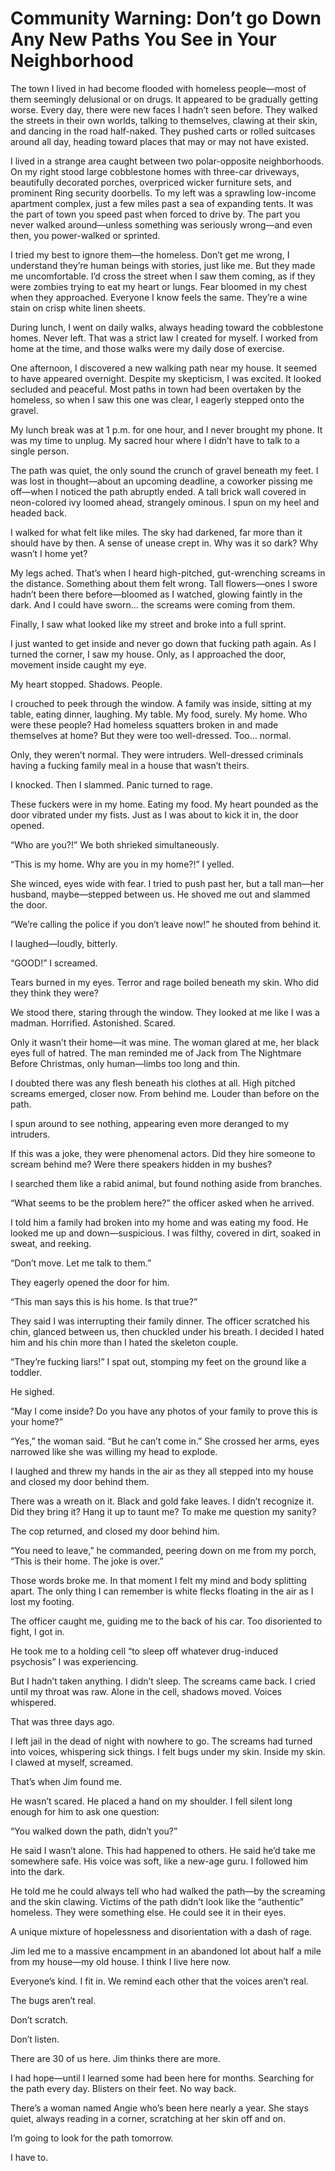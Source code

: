 # Community Warning: Don’t go Down Any New Paths You See in Your Neighborhood

The town I lived in had become flooded with homeless people—most of them seemingly delusional or on drugs. It appeared to be gradually getting worse. Every day, there were new faces I hadn’t seen before.
 They walked the streets in their own worlds, talking to themselves, clawing at their skin, and dancing in the road half-naked. They pushed carts or rolled suitcases around all day, heading toward places that may or may not have existed.

I lived in a strange area caught between two polar-opposite neighborhoods. On my right stood large cobblestone homes with three-car driveways, beautifully decorated porches, overpriced wicker furniture sets, and prominent Ring security doorbells. To my left was a sprawling low-income apartment complex, just a few miles past a sea of expanding tents.
It was the part of town you speed past when forced to drive by. The part you never walked around—unless something was seriously wrong—and even then, you power-walked or sprinted.

I tried my best to ignore them—the homeless. Don’t get me wrong, I understand they’re human beings with stories, just like me. But they made me uncomfortable. 
I’d cross the street when I saw them coming, as if they were zombies trying to eat my heart or lungs. Fear bloomed in my chest when they approached. Everyone I know feels the same. They’re a wine stain on crisp white linen sheets.

During lunch, I went on daily walks, always heading toward the cobblestone homes. Never left. That was a strict law I created for myself. I worked from home at the time, and those walks were my daily dose of exercise. 

One afternoon, I discovered a new walking path near my house. It seemed to have appeared overnight. Despite my skepticism, I was excited. It looked secluded and peaceful. Most paths in town had been overtaken by the homeless, so when I saw this one was clear, I eagerly stepped onto the gravel.

My lunch break was at 1 p.m. for one hour, and I never brought my phone. It was my time to unplug. My sacred hour where I didn’t have to talk to a single person.

 The path was quiet, the only sound the crunch of gravel beneath my feet. I was lost in thought—about an upcoming deadline, a coworker pissing me off—when I noticed the path abruptly ended. A tall brick wall covered in neon-colored ivy loomed ahead, strangely ominous. I spun on my heel and headed back.

I walked for what felt like miles. The sky had darkened, far more than it should have by then. A sense of unease crept in. Why was it so dark? Why wasn’t I home yet?

My legs ached. That’s when I heard high-pitched, gut-wrenching screams in the distance. Something about them felt wrong. Tall flowers—ones I swore hadn’t been there before—bloomed as I watched, glowing faintly in the dark. And I could have sworn… the screams were coming from them.

Finally, I saw what looked like my street and broke into a full sprint. 

I just wanted to get inside and never go down that fucking path again. As I turned the corner, I saw my house. Only, as I approached the door, movement inside caught my eye. 

My heart stopped. Shadows. People.

I crouched to peek through the window.
A family was inside, sitting at my table, eating dinner, laughing. My table. My food, surely. My home. Who were these people? Had homeless squatters broken in and made themselves at home? But they were too well-dressed. Too… normal.

Only, they weren’t normal. They were intruders. Well-dressed criminals having a fucking family meal in a house that wasn’t theirs.

I knocked. Then I slammed. Panic turned to rage. 

These fuckers were in my home. Eating my food. My heart pounded as the door vibrated under my fists. Just as I was about to kick it in, the door opened.

“Who are you?!”  We both shrieked simultaneously.


“This is my home. Why are you in my home?!” I yelled.

She winced, eyes wide with fear. I tried to push past her, but a tall man—her husband, maybe—stepped between us. He shoved me out and slammed the door.

“We’re calling the police if you don’t leave now!” he shouted from behind it.

I laughed—loudly, bitterly.

“GOOD!” I screamed.

Tears burned in my eyes. Terror and rage boiled beneath my skin. Who did they think they were? 

We stood there, staring through the window. They looked at me like I was a madman. Horrified. Astonished. Scared.

Only it wasn’t their home—it was mine.
The woman glared at me, her black eyes full of hatred. The man reminded me of Jack from The Nightmare Before Christmas, only human—limbs too long and thin. 

I doubted there was any flesh beneath his clothes at all.  High pitched screams emerged, closer now. From behind me. Louder than before on the path.

I spun around to see nothing, appearing even more deranged to my intruders. 

If this was a joke, they were phenomenal actors. Did they hire someone to scream behind me? Were there speakers hidden in my bushes? 

I searched them like a rabid animal, but found nothing aside from branches. 

“What seems to be the problem here?” the officer asked when he arrived.

I told him a family had broken into my home and was eating my food. He looked me up and down—suspicious. I was filthy, covered in dirt, soaked in sweat, and reeking.

“Don’t move. Let me talk to them.”

They eagerly opened the door for him.

“This man says this is his home. Is that true?”

They said I was interrupting their family dinner. The officer scratched his chin, glanced between us, then chuckled under his breath. I decided I hated him and his chin more than I hated the skeleton couple. 

“They’re fucking liars!” I spat out, stomping my feet on the ground like a toddler.

He sighed.

“May I come inside? Do you have any photos of your family to prove this is your home?”

“Yes,” the woman said. “But he can’t come in.”
She crossed her arms, eyes narrowed like she was willing my head to explode.

I laughed and threw my hands in the air as they all stepped into my house and closed my door behind them.

There was a wreath on it. Black and gold fake leaves. I didn’t recognize it. Did they bring it? Hang it up to taunt me? To make me question my sanity?

The cop returned, and closed my door behind him.

“You need to leave,” he commanded, peering down on me from my porch, “This is their home. The joke is over.”

Those words broke me. In that moment I felt my mind and body splitting apart. The only thing I can remember is white flecks floating in the air as I lost my footing. 

The officer caught me, guiding me to the back of his car. Too disoriented to fight, I got in.

He took me to a holding cell “to sleep off whatever drug-induced psychosis” I was experiencing.

But I hadn’t taken anything. I didn’t sleep. The screams came back. I cried until my throat was raw. Alone in the cell, shadows moved. Voices whispered.

That was three days ago.

I left jail in the dead of night with nowhere to go. The screams had turned into voices, whispering sick things. I felt bugs under my skin. Inside my skin. I clawed at myself, screamed. 

That’s when Jim found me.

He wasn’t scared. He placed a hand on my shoulder. I fell silent long enough for him to ask one question:

“You walked down the path, didn’t you?”

He said I wasn’t alone. This had happened to others. He said he’d take me somewhere safe. His voice was soft, like a new-age guru. I followed him into the dark.

He told me he could always tell who had walked the path—by the screaming and the skin clawing. Victims of the path didn’t look like the “authentic” homeless. They were something else. He could see it in their eyes.

A unique mixture of hopelessness and disorientation with a dash of rage.

Jim led me to a massive encampment in an abandoned lot about half a mile from my house—my old house. I think I live here now. 

Everyone’s kind. I fit in. We remind each other that the voices aren’t real. 

The bugs aren’t real.  

Don’t scratch. 

Don’t listen.

There are 30 of us here. Jim thinks there are more.

I had hope—until I learned some had been here for months. Searching for the path every day. Blisters on their feet. No way back.

There’s a woman named Angie who’s been here nearly a year. She stays quiet, always reading in a corner, scratching at her skin off and on.

I’m going to look for the path tomorrow.

I have to.
